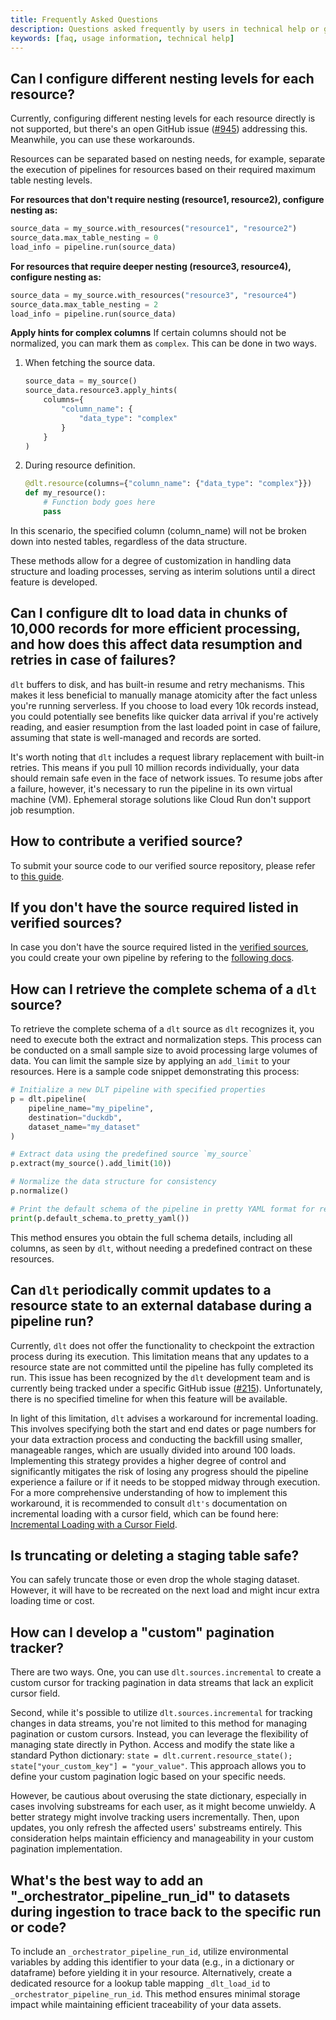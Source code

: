 ```yaml
---
title: Frequently Asked Questions
description: Questions asked frequently by users in technical help or github issues
keywords: [faq, usage information, technical help]
---
```



## Can I configure different nesting levels for each resource?

Currently, configuring different nesting levels for each resource directly is not supported, but there's an open GitHub issue ([#945](https://github.com/dlt-hub/dlt/issues/945)) addressing this. Meanwhile, you can use these workarounds.

Resources can be separated based on nesting needs, for example, separate the execution of pipelines for resources based on their required maximum table nesting levels.

**For resources that don't require nesting (resource1, resource2), configure nesting as:**

```py
source_data = my_source.with_resources("resource1", "resource2")
source_data.max_table_nesting = 0
load_info = pipeline.run(source_data)
```

**For resources that require deeper nesting (resource3, resource4), configure nesting as:**

```py
source_data = my_source.with_resources("resource3", "resource4")
source_data.max_table_nesting = 2
load_info = pipeline.run(source_data)
```

**Apply hints for complex columns**
If certain columns should not be normalized, you can mark them as `complex`. This can be done in two ways.

1. When fetching the source data.
   ```py
   source_data = my_source()
   source_data.resource3.apply_hints(
       columns={
           "column_name": {
               "data_type": "complex"
           }
       }
   )
   ```

1. During resource definition.
   ```py
   @dlt.resource(columns={"column_name": {"data_type": "complex"}})
   def my_resource():
       # Function body goes here
       pass
   ```
In this scenario, the specified column (column_name) will not be broken down into nested tables, regardless of the data structure.

These methods allow for a degree of customization in handling data structure and loading processes, serving as interim solutions until a direct feature is developed.

## Can I configure dlt to load data in chunks of 10,000 records for more efficient processing, and how does this affect data resumption and retries in case of failures?

`dlt` buffers to disk, and has built-in resume and retry mechanisms. This makes it less beneficial to manually manage atomicity after the fact unless you're running serverless. If you choose to load every 10k records instead, you could potentially see benefits like quicker data arrival if you're actively reading, and easier resumption from the last loaded point in case of failure, assuming that state is well-managed and records are sorted.

It's worth noting that `dlt` includes a request library replacement with built-in retries. This means if you pull 10 million records individually, your data should remain safe even in the face of network issues. To resume jobs after a failure, however, it's necessary to run the pipeline in its own virtual machine (VM). Ephemeral storage solutions like Cloud Run don't support job resumption.

## How to contribute a verified source?

To submit your source code to our verified source repository, please refer to [this guide](https://github.com/dlt-hub/verified-sources/blob/master/CONTRIBUTING.md).

## If you don't have the source required listed in verified sources?

In case you don't have the source required listed in the [verified sources](../../docs/dlt-ecosystem/verified-sources/), you could create your own pipeline by refering to the [following docs](../../docs/walkthroughs/create-a-pipeline). 

## How can I retrieve the complete schema of a `dlt` source?

To retrieve the complete schema of a `dlt` source as `dlt` recognizes it, you need to execute both the extract and normalization steps. This process can be conducted on a small sample size to avoid processing large volumes of data. You can limit the sample size by applying an `add_limit` to your resources. Here is a sample code snippet demonstrating this process:

```py
# Initialize a new DLT pipeline with specified properties
p = dlt.pipeline(
    pipeline_name="my_pipeline",
    destination="duckdb",
    dataset_name="my_dataset"
)

# Extract data using the predefined source `my_source`
p.extract(my_source().add_limit(10))

# Normalize the data structure for consistency
p.normalize()

# Print the default schema of the pipeline in pretty YAML format for review
print(p.default_schema.to_pretty_yaml())
```

This method ensures you obtain the full schema details, including all columns, as seen by `dlt`, without needing a predefined contract on these resources.

## Can `dlt` periodically commit updates to a resource state to an external database during a pipeline run?

Currently, `dlt` does not offer the functionality to checkpoint the extraction process during its execution. This limitation means that any updates to a resource state are not committed until the pipeline has fully completed its run. This issue has been recognized by the `dlt` development team and is currently being tracked under a specific GitHub issue ([#215](https://github.com/dlt-hub/dlt/issues/215)). Unfortunately, there is no specified timeline for when this feature will be available.

In light of this limitation, `dlt` advises a workaround for incremental loading. This involves specifying both the start and end dates or page numbers for your data extraction process and conducting the backfill using smaller, manageable ranges, which are usually divided into around 100 loads. Implementing this strategy provides a higher degree of control and significantly mitigates the risk of losing any progress should the pipeline experience a failure or if it needs to be stopped midway through execution. For a more comprehensive understanding of how to implement this workaround, it is recommended to consult `dlt's` documentation on incremental loading with a cursor field, which can be found here: [Incremental Loading with a Cursor Field](../../docs/general-usage/incremental-loading#incremental-loading-with-a-cursor-field).

## Is truncating or deleting a staging table safe?

You can safely truncate those or even drop the whole staging dataset. However, it will have to be recreated on the next load and might incur extra loading time or cost.

## How can I develop a "custom" pagination tracker?

There are two ways. One, you can use `dlt.sources.incremental` to create a custom cursor for tracking pagination in data streams that lack an explicit cursor field.

Second, while it's possible to utilize `dlt.sources.incremental` for tracking changes in data streams, you're not limited to this method for managing pagination or custom cursors. Instead, you can leverage the flexibility of managing state directly in Python. Access and modify the state like a standard Python dictionary: `state = dlt.current.resource_state(); state["your_custom_key"] = "your_value"`. This approach allows you to define your custom pagination logic based on your specific needs.

However, be cautious about overusing the state dictionary, especially in cases involving substreams for each user, as it might become unwieldy. A better strategy might involve tracking users incrementally. Then, upon updates, you only refresh the affected users' substreams entirely. This consideration helps maintain efficiency and manageability in your custom pagination implementation.

## What's the best way to add an "_orchestrator_pipeline_run_id" to datasets during ingestion to trace back to the specific run or code?

To include an `_orchestrator_pipeline_run_id`, utilize environmental variables by adding this identifier to your data (e.g., in a dictionary or dataframe) before yielding it in your resource. Alternatively, create a dedicated resource for a lookup table mapping `_dlt_load_id` to `_orchestrator_pipeline_run_id`. This method ensures minimal storage impact while maintaining efficient traceability of your data assets.
